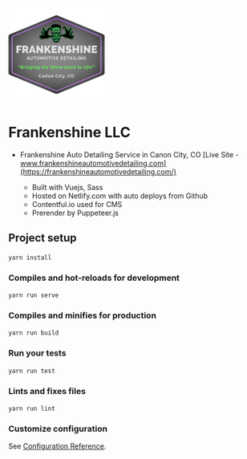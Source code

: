 ![Logo](https://github.com/phantompepper/Frankenshine-LLC/blob/master/favicon_package_v0.16/android-chrome-192x192.png)
# Frankenshine LLC

- Frankenshine Auto Detailing Service in Canon City, CO
  [Live Site - www.frankenshineautomotivedetailing.com](https://frankenshineautomotivedetailing.com/)

  - Built with Vuejs, Sass
  - Hosted on Netlify.com with auto deploys from Github
  - Contentful.io used for CMS
  - Prerender by Puppeteer.js

## Project setup

```
yarn install
```

### Compiles and hot-reloads for development

```
yarn run serve
```

### Compiles and minifies for production

```
yarn run build
```

### Run your tests

```
yarn run test
```

### Lints and fixes files

```
yarn run lint
```

### Customize configuration

See [Configuration Reference](https://cli.vuejs.org/config/).
